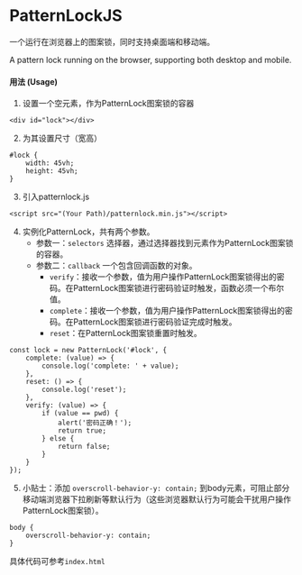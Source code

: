 # PatternLockJS
一个运行在浏览器上的图案锁，同时支持桌面端和移动端。

A pattern lock running on the browser, supporting both desktop and mobile.

#### 用法 (Usage)
1. 设置一个空元素，作为PatternLock图案锁的容器
```
<div id="lock"></div>
```
2. 为其设置尺寸（宽高）
```
#lock {
    width: 45vh;
    height: 45vh;
}
```
3. 引入patternlock.js
```
<script src="(Your Path)/patternlock.min.js"></script>
```
4. 实例化PatternLock，共有两个参数。
    * 参数一：`selectors` 选择器，通过选择器找到元素作为PatternLock图案锁的容器。
    * 参数二：`callback` 一个包含回调函数的对象。
        * `verify`：接收一个参数，值为用户操作PatternLock图案锁得出的密码。在PatternLock图案锁进行密码验证时触发，函数必须一个布尔值。
        * `complete`：接收一个参数，值为用户操作PatternLock图案锁得出的密码。在PatternLock图案锁进行密码验证完成时触发。
        * `reset`：在PatternLock图案锁重置时触发。
```
const lock = new PatternLock('#lock', {
    complete: (value) => {
        console.log('complete: ' + value);
    },
    reset: () => {
        console.log('reset');
    },
    verify: (value) => {
        if (value == pwd) {
            alert('密码正确！');
            return true;
        } else {
            return false;
        }
    }
});
```
5. 小贴士：添加 `overscroll-behavior-y: contain;` 到body元素，可阻止部分移动端浏览器下拉刷新等默认行为（这些浏览器默认行为可能会干扰用户操作PatternLock图案锁）。
```
body {
    overscroll-behavior-y: contain;
}
```
具体代码可参考`index.html`